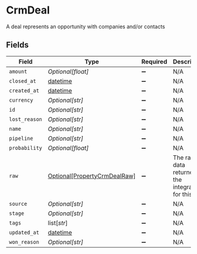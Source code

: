 # CrmDeal

A deal represents an opportunity with companies and/or contacts


## Fields

| Field                                                                        | Type                                                                         | Required                                                                     | Description                                                                  |
| ---------------------------------------------------------------------------- | ---------------------------------------------------------------------------- | ---------------------------------------------------------------------------- | ---------------------------------------------------------------------------- |
| `amount`                                                                     | *Optional[float]*                                                            | :heavy_minus_sign:                                                           | N/A                                                                          |
| `closed_at`                                                                  | [datetime](https://docs.python.org/3/library/datetime.html#datetime-objects) | :heavy_minus_sign:                                                           | N/A                                                                          |
| `created_at`                                                                 | [datetime](https://docs.python.org/3/library/datetime.html#datetime-objects) | :heavy_minus_sign:                                                           | N/A                                                                          |
| `currency`                                                                   | *Optional[str]*                                                              | :heavy_minus_sign:                                                           | N/A                                                                          |
| `id`                                                                         | *Optional[str]*                                                              | :heavy_minus_sign:                                                           | N/A                                                                          |
| `lost_reason`                                                                | *Optional[str]*                                                              | :heavy_minus_sign:                                                           | N/A                                                                          |
| `name`                                                                       | *Optional[str]*                                                              | :heavy_minus_sign:                                                           | N/A                                                                          |
| `pipeline`                                                                   | *Optional[str]*                                                              | :heavy_minus_sign:                                                           | N/A                                                                          |
| `probability`                                                                | *Optional[float]*                                                            | :heavy_minus_sign:                                                           | N/A                                                                          |
| `raw`                                                                        | [Optional[PropertyCrmDealRaw]](../../models/shared/propertycrmdealraw.md)    | :heavy_minus_sign:                                                           | The raw data returned by the integration for this deal                       |
| `source`                                                                     | *Optional[str]*                                                              | :heavy_minus_sign:                                                           | N/A                                                                          |
| `stage`                                                                      | *Optional[str]*                                                              | :heavy_minus_sign:                                                           | N/A                                                                          |
| `tags`                                                                       | list[*str*]                                                                  | :heavy_minus_sign:                                                           | N/A                                                                          |
| `updated_at`                                                                 | [datetime](https://docs.python.org/3/library/datetime.html#datetime-objects) | :heavy_minus_sign:                                                           | N/A                                                                          |
| `won_reason`                                                                 | *Optional[str]*                                                              | :heavy_minus_sign:                                                           | N/A                                                                          |